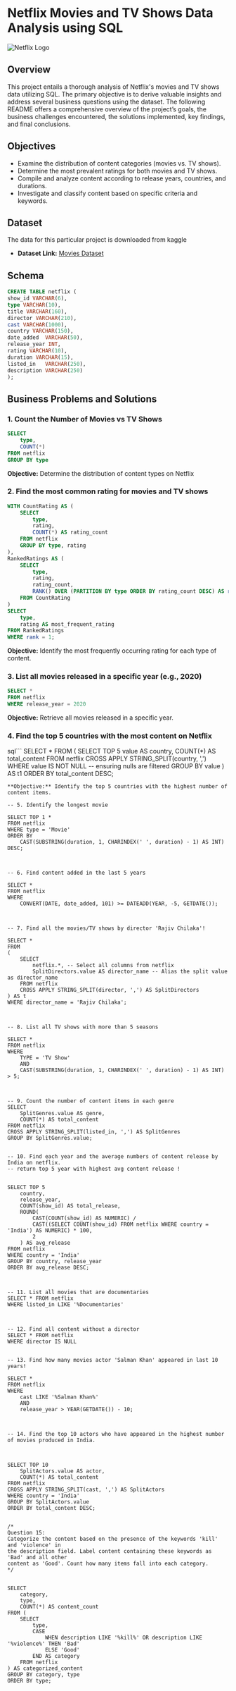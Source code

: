 # Netflix Movies and TV Shows Data Analysis using SQL
![Netflix Logo](https://github.com/marufnawaz/netflix_sql_project/blob/main/logo.png)

## Overview

This project entails a thorough analysis of Netflix's movies and TV shows data utilizing SQL. The primary objective is to derive valuable insights and address several business questions using the dataset. The following README offers a comprehensive overview of the project’s goals, the business challenges encountered, the solutions implemented, key findings, and final conclusions.

## Objectives

- Examine the distribution of content categories (movies vs. TV shows).
- Determine the most prevalent ratings for both movies and TV shows.
- Compile and analyze content according to release years, countries, and durations.
- Investigate and classify content based on specific criteria and keywords.

## Dataset

The data for this particular project is downloaded from kaggle

- **Dataset Link:** [Movies Dataset](https://www.kaggle.com/datasets/shivamb/netflix-shows?resource=download)

## Schema

```sql
CREATE TABLE netflix (
show_id	VARCHAR(6),
type VARCHAR(10),
title VARCHAR(160),
director VARCHAR(210),
cast VARCHAR(1000),	
country	VARCHAR(150),
date_added	VARCHAR(50),
release_year INT,
rating VARCHAR(10),	
duration VARCHAR(15),
listed_in	VARCHAR(250),
description VARCHAR(250)
);
```
## Business Problems and Solutions

### 1. Count the Number of Movies vs TV Shows

```sql
SELECT 
	type,
	COUNT(*)
FROM netflix
GROUP BY type
```
**Objective:** Determine the distribution of content types on Netflix

### 2. Find the most common rating for movies and TV shows

```sql
WITH CountRating AS (
    SELECT 
        type,
        rating,
        COUNT(*) AS rating_count
    FROM netflix
    GROUP BY type, rating
),
RankedRatings AS (
    SELECT 
        type,
        rating,
        rating_count,
        RANK() OVER (PARTITION BY type ORDER BY rating_count DESC) AS rank
    FROM CountRating
)
SELECT 
    type,
    rating AS most_frequent_rating
FROM RankedRatings
WHERE rank = 1;
```
**Objective:** Identify the most frequently occurring rating for each type of content.

### 3. List all movies released in a specific year (e.g., 2020)

```sql
SELECT * 
FROM netflix
WHERE release_year = 2020
```
**Objective:** Retrieve all movies released in a specific year.

### 4. Find the top 5 countries with the most content on Netflix

sql```
SELECT *
FROM
(
    SELECT TOP 5 
        value AS country, 
        COUNT(*) AS total_content
    FROM netflix
    CROSS APPLY STRING_SPLIT(country, ',')
    WHERE value IS NOT NULL -- ensuring nulls are filtered
    GROUP BY value
) AS t1
ORDER BY total_content DESC;
```
**Objective:** Identify the top 5 countries with the highest number of content items.

-- 5. Identify the longest movie

SELECT TOP 1 *
FROM netflix
WHERE type = 'Movie'
ORDER BY 
    CAST(SUBSTRING(duration, 1, CHARINDEX(' ', duration) - 1) AS INT) DESC;



-- 6. Find content added in the last 5 years

SELECT *
FROM netflix
WHERE 
    CONVERT(DATE, date_added, 101) >= DATEADD(YEAR, -5, GETDATE());



-- 7. Find all the movies/TV shows by director 'Rajiv Chilaka'!

SELECT *
FROM
(
    SELECT 
        netflix.*, -- Select all columns from netflix
        SplitDirectors.value AS director_name -- Alias the split value as director_name
    FROM netflix
    CROSS APPLY STRING_SPLIT(director, ',') AS SplitDirectors
) AS t
WHERE director_name = 'Rajiv Chilaka';



-- 8. List all TV shows with more than 5 seasons

SELECT *
FROM netflix
WHERE 
    TYPE = 'TV Show'
    AND 
    CAST(SUBSTRING(duration, 1, CHARINDEX(' ', duration) - 1) AS INT) > 5;



-- 9. Count the number of content items in each genre
SELECT 
    SplitGenres.value AS genre, 
    COUNT(*) AS total_content
FROM netflix
CROSS APPLY STRING_SPLIT(listed_in, ',') AS SplitGenres
GROUP BY SplitGenres.value;


-- 10. Find each year and the average numbers of content release by India on netflix. 
-- return top 5 year with highest avg content release !


SELECT TOP 5
    country,
    release_year,
    COUNT(show_id) AS total_release,
    ROUND(
        CAST(COUNT(show_id) AS NUMERIC) /
        CAST((SELECT COUNT(show_id) FROM netflix WHERE country = 'India') AS NUMERIC) * 100, 
        2
    ) AS avg_release
FROM netflix
WHERE country = 'India'
GROUP BY country, release_year
ORDER BY avg_release DESC;



-- 11. List all movies that are documentaries
SELECT * FROM netflix
WHERE listed_in LIKE '%Documentaries'



-- 12. Find all content without a director
SELECT * FROM netflix
WHERE director IS NULL


-- 13. Find how many movies actor 'Salman Khan' appeared in last 10 years!

SELECT *
FROM netflix
WHERE 
    cast LIKE '%Salman Khan%'
    AND 
    release_year > YEAR(GETDATE()) - 10;



-- 14. Find the top 10 actors who have appeared in the highest number of movies produced in India.



SELECT TOP 10
    SplitActors.value AS actor,
    COUNT(*) AS total_content
FROM netflix
CROSS APPLY STRING_SPLIT(cast, ',') AS SplitActors
WHERE country = 'India'
GROUP BY SplitActors.value
ORDER BY total_content DESC;


/*
Question 15:
Categorize the content based on the presence of the keywords 'kill' and 'violence' in 
the description field. Label content containing these keywords as 'Bad' and all other 
content as 'Good'. Count how many items fall into each category.
*/


SELECT 
    category,
    type,
    COUNT(*) AS content_count
FROM (
    SELECT 
        type,
        CASE 
            WHEN description LIKE '%kill%' OR description LIKE '%violence%' THEN 'Bad'
            ELSE 'Good' 
        END AS category
    FROM netflix
) AS categorized_content
GROUP BY category, type
ORDER BY type;

